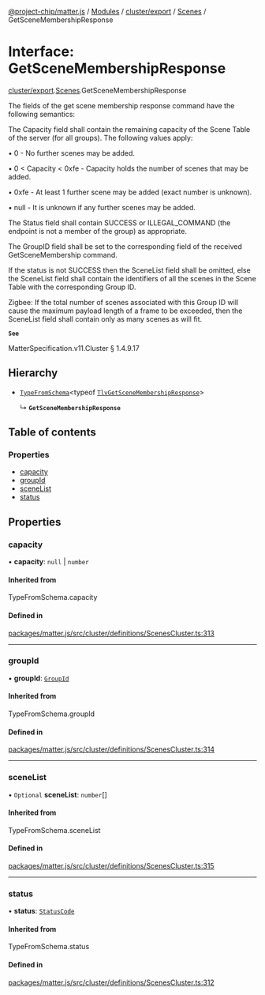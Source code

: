 [@project-chip/matter.js](../README.md) / [Modules](../modules.md) / [cluster/export](../modules/cluster_export.md) / [Scenes](../modules/cluster_export.Scenes.md) / GetSceneMembershipResponse

# Interface: GetSceneMembershipResponse

[cluster/export](../modules/cluster_export.md).[Scenes](../modules/cluster_export.Scenes.md).GetSceneMembershipResponse

The fields of the get scene membership response command have the following semantics:

The Capacity field shall contain the remaining capacity of the Scene Table of the server (for all groups). The
following values apply:

  • 0 - No further scenes may be added.

  • 0 < Capacity < 0xfe - Capacity holds the number of scenes that may be added.

  • 0xfe - At least 1 further scene may be added (exact number is unknown).

  • null - It is unknown if any further scenes may be added.

The Status field shall contain SUCCESS or ILLEGAL_COMMAND (the endpoint is not a member of the group) as
appropriate.

The GroupID field shall be set to the corresponding field of the received GetSceneMembership command.

If the status is not SUCCESS then the SceneList field shall be omitted, else the SceneList field shall contain
the identifiers of all the scenes in the Scene Table with the corresponding Group ID.

Zigbee: If the total number of scenes associated with this Group ID will cause the maximum payload length of a
frame to be exceeded, then the SceneList field shall contain only as many scenes as will fit.

**`See`**

MatterSpecification.v11.Cluster § 1.4.9.17

## Hierarchy

- [`TypeFromSchema`](../modules/tlv_export.md#typefromschema)\<typeof [`TlvGetSceneMembershipResponse`](../modules/cluster_export.Scenes.md#tlvgetscenemembershipresponse)\>

  ↳ **`GetSceneMembershipResponse`**

## Table of contents

### Properties

- [capacity](cluster_export.Scenes.GetSceneMembershipResponse.md#capacity)
- [groupId](cluster_export.Scenes.GetSceneMembershipResponse.md#groupid)
- [sceneList](cluster_export.Scenes.GetSceneMembershipResponse.md#scenelist)
- [status](cluster_export.Scenes.GetSceneMembershipResponse.md#status)

## Properties

### capacity

• **capacity**: ``null`` \| `number`

#### Inherited from

TypeFromSchema.capacity

#### Defined in

[packages/matter.js/src/cluster/definitions/ScenesCluster.ts:313](https://github.com/project-chip/matter.js/blob/c0d55745d5279e16fdfaa7d2c564daa31e19c627/packages/matter.js/src/cluster/definitions/ScenesCluster.ts#L313)

___

### groupId

• **groupId**: [`GroupId`](../modules/datatype_export.md#groupid)

#### Inherited from

TypeFromSchema.groupId

#### Defined in

[packages/matter.js/src/cluster/definitions/ScenesCluster.ts:314](https://github.com/project-chip/matter.js/blob/c0d55745d5279e16fdfaa7d2c564daa31e19c627/packages/matter.js/src/cluster/definitions/ScenesCluster.ts#L314)

___

### sceneList

• `Optional` **sceneList**: `number`[]

#### Inherited from

TypeFromSchema.sceneList

#### Defined in

[packages/matter.js/src/cluster/definitions/ScenesCluster.ts:315](https://github.com/project-chip/matter.js/blob/c0d55745d5279e16fdfaa7d2c564daa31e19c627/packages/matter.js/src/cluster/definitions/ScenesCluster.ts#L315)

___

### status

• **status**: [`StatusCode`](../enums/protocol_interaction_export.StatusCode.md)

#### Inherited from

TypeFromSchema.status

#### Defined in

[packages/matter.js/src/cluster/definitions/ScenesCluster.ts:312](https://github.com/project-chip/matter.js/blob/c0d55745d5279e16fdfaa7d2c564daa31e19c627/packages/matter.js/src/cluster/definitions/ScenesCluster.ts#L312)
